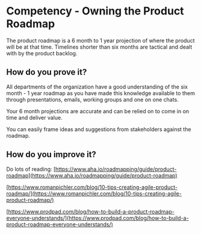 # Competency - Owning the Product Roadmap

The product roadmap is a 6 month to 1 year projection of where the product will be at that time.  Timelines shorter than six months are tactical and dealt with by the product backlog.

## How do you prove it?

All departments of the organization have a good understanding of the six month - 1 year roadmap as you have made this knowledge available to them through presentations, emails, working groups and one on one chats.

Your 6 month projections are accurate and can be relied on to come in on time and deliver value.

You can easily frame ideas and suggestions from stakeholders against the roadmap.

## How do you improve it?

Do lots of reading: [https://www.aha.io/roadmapping/guide/product-roadmap](https://www.aha.io/roadmapping/guide/product-roadmap)

[https://www.romanpichler.com/blog/10-tips-creating-agile-product-roadmap/](https://www.romanpichler.com/blog/10-tips-creating-agile-product-roadmap/)

[https://www.prodpad.com/blog/how-to-build-a-product-roadmap-everyone-understands/](https://www.prodpad.com/blog/how-to-build-a-product-roadmap-everyone-understands/)

